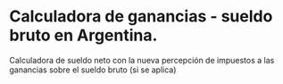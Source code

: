 # Calculadora de ganancias - sueldo bruto en Argentina.
Calculadora de sueldo neto con la nueva percepción de impuestos a las ganancias sobre el sueldo bruto (si se aplica)

